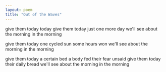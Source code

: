 ```yaml
---
layout: poem
title: "Out of the Waves"
---
```



give them today today
give them today
just one more day
we'll see about the morning
in the morning

give them today
one cycled sun
some hours won
we'll see about the morning
in the morning

give them today
a certain bed
a body fed
their fear unsaid
give them today
their daily bread
we'll see about the morning
in the morning

